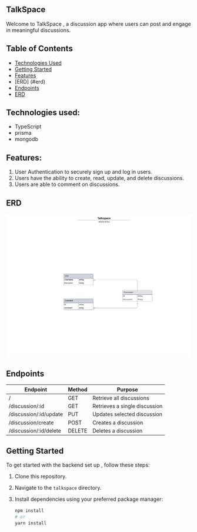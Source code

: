 ## TalkSpace 

Welcome to TalkSpace , a discussion app where users can post and engage in meaningful discussions. 

## Table of Contents
- [Technologies Used](#technologies-used)
- [Getting Started](#getting-started)
- [Features](#features)
- [ERD] (#erd)
- [Endpoints](#endpoints)
- [ERD](#)



## Technologies used:

- TypeScript
- prisma
- mongodb

## Features:

1. User Authentication to securely sign up and log in users.
2. Users have the ability to create, read, update, and delete discussions.
3. Users are able to comment on discussions. 

## ERD
![ERD](public/ERD.png)

## Endpoints

| Endpoint       | Method | Purpose                  |
| -------------- | ------ | ------------- |
| /              | GET    | Retrieve all  discussions |
| /discussion/:id| GET    | Retrieves a single discussion |
| /discussion/:id/update| PUT | Updates selected discussion  |
| /discussion/create| POST    | Creates a discussion |
| /discussion/:id/delete| DELETE    | Deletes a discussion |

## Getting Started

To get started with the backend set up , follow these steps:

1. Clone this repository.
2. Navigate to the `talkspace` directory.
3. Install dependencies using your preferred package manager:

   ```bash
   npm install
   # or
   yarn install
